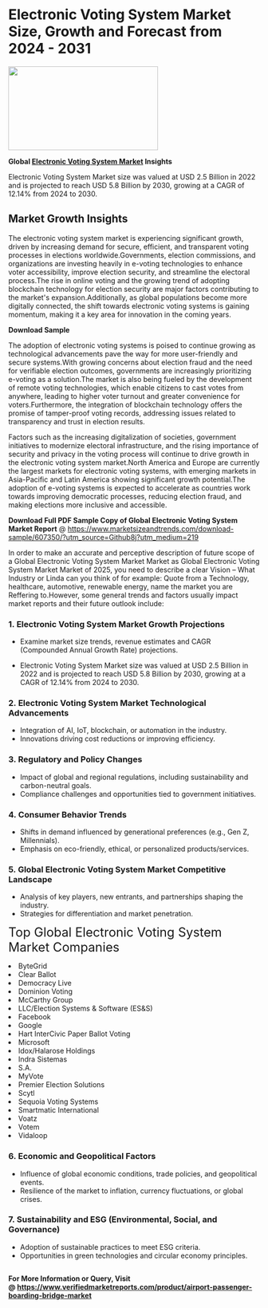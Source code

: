 <H1>Electronic Voting System Market Size, Growth and Forecast from 2024 - 2031</H1><img class="aligncenter size-medium wp-image-584254" src="https://thirdeyenews.in/wp-content/uploads/2024/09/Global-Market-Research-300x168.jpeg" alt="" width="300" height="168" /><p><strong>Global&nbsp;<a href="https://www.marketsizeandtrends.com/download-sample/607350/?utm_source=Github8j?utm_medium=219">Electronic Voting System Market</a> Insights</strong></p><p>Electronic Voting System Market size was valued at USD 2.5 Billion in 2022 and is projected to reach USD 5.8 Billion by 2030, growing at a CAGR of 12.14% from 2024 to 2030.</p><p><h2>Market Growth Insights</h2> <p>The electronic voting system market is experiencing significant growth, driven by increasing demand for secure, efficient, and transparent voting processes in elections worldwide.Governments, election commissions, and organizations are investing heavily in e-voting technologies to enhance voter accessibility, improve election security, and streamline the electoral process.The rise in online voting and the growing trend of adopting blockchain technology for election security are major factors contributing to the market's expansion.Additionally, as global populations become more digitally connected, the shift towards electronic voting systems is gaining momentum, making it a key area for innovation in the coming years.</p> <p><strong>Download Sample</strong></p> <p>The adoption of electronic voting systems is poised to continue growing as technological advancements pave the way for more user-friendly and secure systems.With growing concerns about election fraud and the need for verifiable election outcomes, governments are increasingly prioritizing e-voting as a solution.The market is also being fueled by the development of remote voting technologies, which enable citizens to cast votes from anywhere, leading to higher voter turnout and greater convenience for voters.Furthermore, the integration of blockchain technology offers the promise of tamper-proof voting records, addressing issues related to transparency and trust in election results.</p> <p>Factors such as the increasing digitalization of societies, government initiatives to modernize electoral infrastructure, and the rising importance of security and privacy in the voting process will continue to drive growth in the electronic voting system market.North America and Europe are currently the largest markets for electronic voting systems, with emerging markets in Asia-Pacific and Latin America showing significant growth potential.The adoption of e-voting systems is expected to accelerate as countries work towards improving democratic processes, reducing election fraud, and making elections more inclusive and accessible.</p> <p><span class=""><strong>Download Full PDF Sample Copy of Global Electronic Voting System Market Report</strong> @ <a href="https://www.marketsizeandtrends.com/download-sample/607350/?utm_source=Github8j?utm_medium=219" target="_blank">https://www.marketsizeandtrends.com/download-sample/607350/?utm_source=Github8j?utm_medium=219</a></span></p><p>In order to make an accurate and perceptive description of future scope of a Global&nbsp;Electronic Voting System Market Market as Global&nbsp;Electronic Voting System Market Market of 2025, you need to describe a clear Vision &ndash; What Industry or Linda can you think of for example: Quote from a Technology, healthcare, automotive, renewable energy, name the market you are Reffering to.However, some general trends and factors usually impact market reports and their future outlook include:</p><h3>1.&nbsp;<strong>Electronic Voting System Market Growth Projections</strong></h3><ul><li>Examine market size trends, revenue estimates and CAGR (Compounded Annual Growth Rate) projections.</li><li><p>Electronic Voting System Market size was valued at USD 2.5 Billion in 2022 and is projected to reach USD 5.8 Billion by 2030, growing at a CAGR of 12.14% from 2024 to 2030.</p></li></ul><h3>2.&nbsp;<strong>Electronic Voting System Market Technological Advancements</strong></h3><ul><li>Integration of AI, IoT, blockchain, or automation in the industry.</li><li>Innovations driving cost reductions or improving efficiency.</li></ul><h3>3.&nbsp;<strong>Regulatory and Policy Changes</strong></h3><ul><li>Impact of global and regional regulations, including sustainability and carbon-neutral goals.</li><li>Compliance challenges and opportunities tied to government initiatives.</li></ul><h3>4.&nbsp;<strong>Consumer Behavior Trends</strong></h3><ul><li>Shifts in demand influenced by generational preferences (e.g., Gen Z, Millennials).</li><li>Emphasis on eco-friendly, ethical, or personalized products/services.</li></ul><h3>5.&nbsp;<strong>Global Electronic Voting System Market Competitive Landscape</strong></h3><ul><li>Analysis of key players, new entrants, and partnerships shaping the industry.</li><li>Strategies for differentiation and market penetration.</li></ul><p data-pm-slice="1 1 []"><span style="color: inherit; font-family: inherit; font-size: 25px;">Top Global Electronic Voting System Market Companies</span></p><div class="" data-test-id=""><p><li>ByteGrid</li><li> Clear Ballot</li><li> Democracy Live</li><li> Dominion Voting</li><li> McCarthy Group</li><li> LLC/Election Systems & Software (ES&S)</li><li> Facebook</li><li> Google</li><li> Hart InterCivic Paper Ballot Voting</li><li> Microsoft</li><li> Idox/Halarose Holdings</li><li> Indra Sistemas</li><li> S.A.</li><li> MyVote</li><li> Premier Election Solutions</li><li> Scytl</li><li> Sequoia Voting Systems</li><li> Smartmatic International</li><li> Voatz</li><li> Votem</li><li> Vidaloop</li></p></div><h3>6.&nbsp;<strong>Economic and Geopolitical Factors</strong></h3><ul><li>Influence of global economic conditions, trade policies, and geopolitical events.</li><li>Resilience of the market to inflation, currency fluctuations, or global crises.</li></ul><h3>7.&nbsp;<strong>Sustainability and ESG (Environmental, Social, and Governance)</strong></h3><ul><li>Adoption of sustainable practices to meet ESG criteria.</li><li>Opportunities in green technologies and circular economy principles.</li></ul><h2><strong style="font-size: 14px;">For More Information or Query, Visit @&nbsp;</strong><a style="background-color: #ffffff; font-size: 14px;" href="https://www.marketsizeandtrends.com/report/electronic-voting-system-market/" target="_blank">https://www.verifiedmarketreports.com/product/airport-passenger-boarding-bridge-market</a></h2>